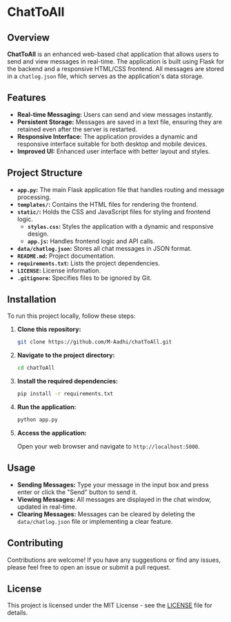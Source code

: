 # ChatToAll

## Overview

**ChatToAll** is an enhanced web-based chat application that allows users to send and view messages in real-time. The application is built using Flask for the backend and a responsive HTML/CSS frontend. All messages are stored in a `chatlog.json` file, which serves as the application's data storage.

## Features

- **Real-time Messaging:** Users can send and view messages instantly.
- **Persistent Storage:** Messages are saved in a text file, ensuring they are retained even after the server is restarted.
- **Responsive Interface:** The application provides a dynamic and responsive interface suitable for both desktop and mobile devices.
- **Improved UI:** Enhanced user interface with better layout and styles.

## Project Structure

- **`app.py`:** The main Flask application file that handles routing and message processing.
- **`templates/`:** Contains the HTML files for rendering the frontend.
- **`static/`:** Holds the CSS and JavaScript files for styling and frontend logic.
    - **`styles.css`:** Styles the application with a dynamic and responsive design.
    - **`app.js`:** Handles frontend logic and API calls.
- **`data/chatlog.json`:** Stores all chat messages in JSON format.
- **`README.md`:** Project documentation.
- **`requirements.txt`:** Lists the project dependencies.
- **`LICENSE`:** License information.
- **`.gitignore`:** Specifies files to be ignored by Git.

## Installation

To run this project locally, follow these steps:

1. **Clone this repository:**

    ```bash
    git clone https://github.com/M-Aadhi/chatToAll.git
    ```

2. **Navigate to the project directory:**

    ```bash
    cd chatToAll
    ```

3. **Install the required dependencies:**

    ```bash
    pip install -r requirements.txt
    ```

4. **Run the application:**

    ```bash
    python app.py
    ```

5. **Access the application:**

    Open your web browser and navigate to `http://localhost:5000`.

## Usage

- **Sending Messages:** Type your message in the input box and press enter or click the "Send" button to send it.
- **Viewing Messages:** All messages are displayed in the chat window, updated in real-time.
- **Clearing Messages:** Messages can be cleared by deleting the `data/chatlog.json` file or implementing a clear feature.

## Contributing

Contributions are welcome! If you have any suggestions or find any issues, please feel free to open an issue or submit a pull request.

## License

This project is licensed under the MIT License - see the [LICENSE](LICENSE) file for details.
